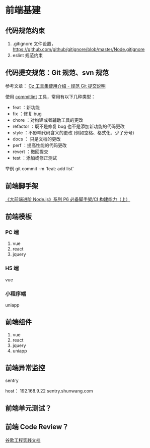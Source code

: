 # 前端基建

## 代码规范约束

1. \.gitignore 文件设置，https://github.com/github/gitignore/blob/master/Node.gitignore
2. eslint 规范约束

## 代码提交规范：Git 规范、svn 规范

参考文章：
[Cz 工具集使用介绍 - 规范 Git 提交说明](https://juejin.im/post/5cc4694a6fb9a03238106eb9)

使用 [commitlint](https://github.com/conventional-changelog/commitlint) 工具，常用有以下几种类型：

- feat ：新功能
- fix ：修复 bug
- chore ：对构建或者辅助工具的更改
- refactor ：既不是修复 bug 也不是添加新功能的代码更改
- style ：不影响代码含义的更改 (例如空格、格式化、少了分号)
- docs ： 只是文档的更改
- perf ：提高性能的代码更改
- revert ：撤回提交
- test ：添加或修正测试

举例
git commit -m 'feat: add list'

## 前端脚手架

[《大前端进阶 Node.js》系列 P6 必备脚手架/CI 构建能力（上）](https://juejin.im/post/5e7a22a8e51d4526d87c99ed)

## 前端模板

### PC 端

1. vue
2. react
3. jquery

### H5 端

vue

### 小程序端

uniapp

## 前端组件

1. vue
2. react
3. jquery
4. uniapp

## 前端异常监控

sentry

host：
192.168.9.22 sentry.shunwang.com

## 前端单元测试？

## 前端 Code Review？

[谷歌工程实践文档](https://jimmysong.io/eng-practices/)
